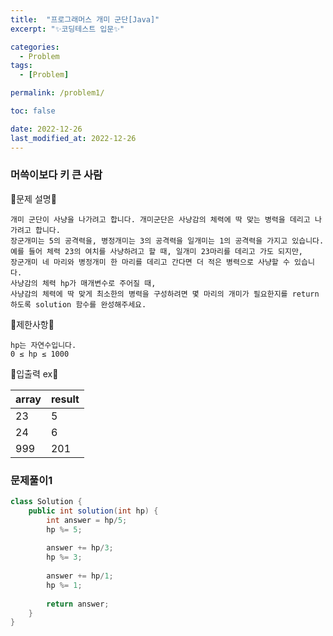 ```yaml
---
title:  "프로그래머스 개미 군단[Java]"
excerpt: "✨코딩테스트 입문✨"

categories:
  - Problem
tags:
  - [Problem]

permalink: /problem1/

toc: false

date: 2022-12-26
last_modified_at: 2022-12-26
---
```

### 머쓱이보다 키 큰 사람

💫문제 설명💫

```
개미 군단이 사냥을 나가려고 합니다. 개미군단은 사냥감의 체력에 딱 맞는 병력을 데리고 나가려고 합니다. 
장군개미는 5의 공격력을, 병정개미는 3의 공격력을 일개미는 1의 공격력을 가지고 있습니다. 
예를 들어 체력 23의 여치를 사냥하려고 할 때, 일개미 23마리를 데리고 가도 되지만, 
장군개미 네 마리와 병정개미 한 마리를 데리고 간다면 더 적은 병력으로 사냥할 수 있습니다.
사냥감의 체력 hp가 매개변수로 주어질 때, 
사냥감의 체력에 딱 맞게 최소한의 병력을 구성하려면 몇 마리의 개미가 필요한지를 return하도록 solution 함수를 완성해주세요.
```
💫제한사항💫

```
hp는 자연수입니다.
0 ≤ hp ≤ 1000
```

💫입출력 ex💫

|array|result|
|------|---|
|23|5|
|24|6|
|999|201|


### 문제풀이1

```java
class Solution {
    public int solution(int hp) {
        int answer = hp/5;
        hp %= 5;
        
        answer += hp/3;
        hp %= 3;
        
        answer += hp/1;
        hp %= 1;
        
        return answer;
    }
}
```
